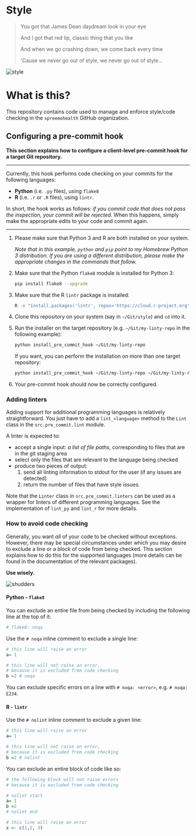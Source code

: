 # Style
> You got that James Dean daydream look in your eye
>
> And I got that red lip, classic thing that you like
>
> And when we go crashing down, we come back every time
>
> 'Cause we never go out of style, we never go out of style...

![style](http://teenageoracle.weebly.com/uploads/5/0/3/4/50348443/ezgif-2-9e4c6f0617_orig.gif)

# What is this?
This repository contains code used to manage and enforce style/code checking in the `spreemohealth` GitHub organization.

## Configuring a pre-commit hook
**This section explains how to configure a client-level pre-commit hook for a target Git repository.**

---

Currently, this hook performs code checking on your commits for the following languages:
- **Python** (i.e. `.py` files), using `flake8`
- **R** (i.e. `.r` or `.R` files), using `lintr`.

In short, the hook works as follows: *if you commit code that does not pass the inspection, your commit will be rejected.*
When this happens, simply make the appropriate edits to your code and commit again.

---

1. Please make sure that Python 3 and R are both installed on your system.

   *Note that in this example, `python` and `pip` point to my Homebrew Python 3 distribution.*
   *If you are using a different distribution, please make the appropriate changes in the commands that follow.*

2. Make sure that the Python `flake8` module is installed for Python 3:
   ```bash
   pip install flake8 --upgrade
   ```

3. Make sure that the R `lintr` package is installed:
   ```bash
   R -e "install.packages('lintr', repos='https://cloud.r-project.org')"
   ```

4. Clone this repository on your system (say in `~/Git/style`) and `cd` into it.

5. Run the installer on the target repository (e.g. `~/Git/my-linty-repo` in the following example):
   ```bash
   python install_pre_commit_hook ~/Git/my-linty-repo
   ```

   If you want, you can perform the installation on more than one target repository:
   ```bash
   python install_pre_commit_hook ~/Git/my-linty-repo ~/Git/my-linty-repo2 ... 
   ```

6. Your pre-commit hook should now be correctly configured.

### Adding linters
Adding support for additional programming languages is relatively straightforward.
You just have to add a `lint_<language>` method to the `Lint` class in the `src.pre_commit.lint` module.

A linter is expected to:
- accept a single input: *a list of file paths*, corresponding to files that are in the git staging area
- select only the files that are relevant to the language being checked
- produce two pieces of output:
   1. send all linting information to stdout for the user (if any issues are detected)
   2. return the number of files that have style issues.

Note that the `Linter` class in `src.pre_commit.linters` can be used as a wrapper for linters of different programming languages.
See the implementation of `lint_py` and `lint_r` for more details.

### How to avoid code checking
Generally, you want *all* of your code to be checked without exceptions.
However, there may be special circumstances under which you may desire to exclude a line or a block of code from being checked.
This section explains how to do this for the supported languages (more details can be found in the documentation of the relevant packages).

**Use wisely.**

![shudders](https://media.giphy.com/media/3orieQK00Z7KbsPvnG/giphy.gif)

#### Python - `flake8`
You can exclude an entire file from being checked by including the following line at the top of it:
```python
# flake8: noqa
```

Use the `# noqa` inline comment to exclude a single line:
```python
# this line will raise an error
a= 1 

# this line will not raise an error,
# because it is excluded from code checking
b =2 # noqa
```

You can exclude specific errors on a line with `# noqa: <error>`, e.g. `# noqa: E234`.

#### R - `lintr`
Use the `# nolint` inline comment to exclude a given line:
```R
# this line will raise an error
a= 1

# this line will not raise an error,
# because it is excluded from code checking
b =2 # nolint
```

You can exclude an entire block of code like so:
```R
# the following block will not raise errors
# because it is excluded from code checking

# nolint start
a= 1
b =2
# nolint end

# this line will raise an error
x <- c(1,2, 3)
```
